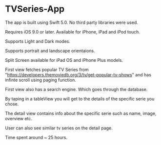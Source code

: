 # TVSeries-App

The app is built using Swift 5.0. No third party libraries were used.

Requires iOS 9.0 or later. Available for iPhone, iPad and iPod touch.

Supports Light and Dark modes.

Supports portrait and landscape orientaions.

Split Screen available for iPad OS and iPhone Plus models.

First view fetches popular TV Series from "https://developers.themoviedb.org/3/tv/get-popular-tv-shows" and has infinte scroll using paging function.

First view also has a search engine. Which goes through the database.

By taping in a tableView you will get to the details of the specific serie you chose.

The detail view contains info about the specific serie such as name, image, overview etc.

User can also see similar tv series on the detail page.

Time spent around ~ 25 hours.


